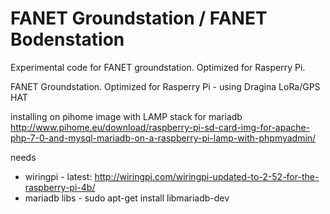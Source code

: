 # FANET Groundstation / FANET Bodenstation
Experimental code for FANET groundstation. Optimized for Rasperry Pi.

FANET Groundstation. Optimized for Rasperry Pi - using Dragina LoRa/GPS HAT

installing on pihome image with LAMP stack for mariadb
http://www.pihome.eu/download/raspberry-pi-sd-card-img-for-apache-php-7-0-and-mysql-mariadb-on-a-raspberry-pi-lamp-with-phpmyadmin/

needs 
- wiringpi - latest: http://wiringpi.com/wiringpi-updated-to-2-52-for-the-raspberry-pi-4b/
- mariadb libs - sudo apt-get install libmariadb-dev
